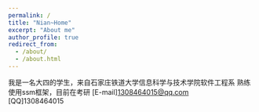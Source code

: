 ```yaml
---
permalink: /
title: "Nian~Home"
excerpt: "About me"
author_profile: true
redirect_from: 
  - /about/
  - /about.html
---
```


我是一名大四的学生，来自石家庄铁道大学信息科学与技术学院软件工程系
熟练使用ssm框架，目前在考研
[E-mail]1308464015@qq.com<br>
[QQ]1308464015
